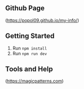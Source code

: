 ## Github Page
(https://popol09.github.io/my-info/)

## Getting Started
1. Run `npm install`
2. Run `npm run dev`


## Tools and Help
(https://magicpatterns.com)
